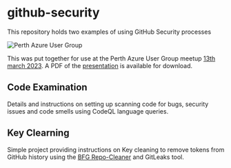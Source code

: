 # github-security

This repository holds two examples of using GitHub Security processes

<img src="https://secure.meetupstatic.com/photos/event/d/c/f/c/clean_510776572.jpeg"
     alt="Perth Azure User Group" />

This was put together for use at the Perth Azure User Group meetup [13th march 2023](https://www.meetup.com/en-AU/perthazug/).  A PDF of the [presentation](https://github.com/rgreene-public-repos/github-security/raw/main/Presentation/Azure%20User%20Group%20-%20CodeQL%2013Mar2023.pdf) is available for download. 

## Code Examination
Details and instructions on setting up scanning code for bugs, security issues and code smells using CodeQL language queries.

## Key Clearning
Simple project providing instructions on Key cleaning to remove tokens from GitHub history using the [BFG Repo-Cleaner](https://rtyley.github.io/bfg-repo-cleaner/) and GitLeaks tool. 
